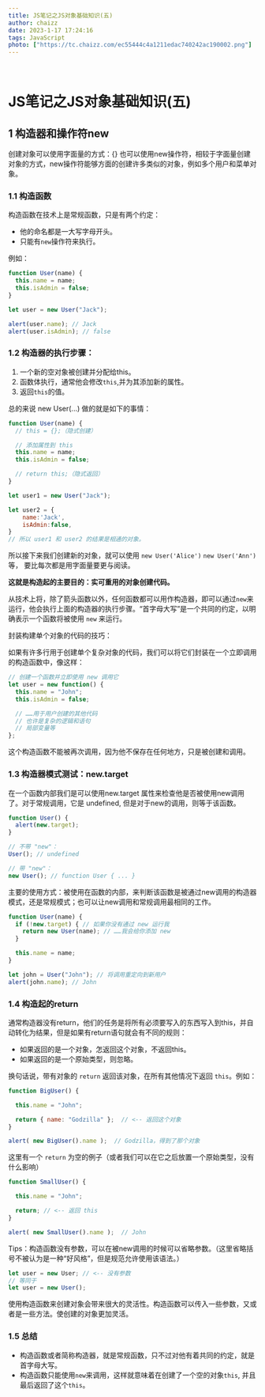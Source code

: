 ```yaml
---
title: JS笔记之JS对象基础知识(五)
author: chaizz
date: 2023-1-17 17:24:16
tags: JavaScript
photo: ["https://tc.chaizz.com/ec55444c4a1211edac740242ac190002.png"]
---
```


​          

<!--more-->

# JS笔记之JS对象基础知识(五)

## 1 构造器和操作符new

创建对象可以使用字面量的方式：{} 也可以使用new操作符，相较于字面量创建对象的方式，new操作符能够方面的创建许多类似的对象，例如多个用户和菜单对象。

### 1.1 构造函数

构造函数在技术上是常规函数，只是有两个约定：

- 他的命名都是一大写字母开头。
- 只能有`new`操作符来执行。

例如：

```js
function User(name) {
  this.name = name;
  this.isAdmin = false;
}

let user = new User("Jack");

alert(user.name); // Jack
alert(user.isAdmin); // false
```

### 1.2 构造器的执行步骤：

1. 一个新的空对象被创建并分配给this。
2. 函数体执行，通常他会修改`this`,并为其添加新的属性。
3. 返回`this`的值。

总的来说 new User(...) 做的就是如下的事情：

```js
function User(name) {
  // this = {};（隐式创建）

  // 添加属性到 this
  this.name = name;
  this.isAdmin = false;

  // return this;（隐式返回）
}
```



```js
let user1 = new User("Jack");

let user2 = {
    name:'Jack',
    isAdmin:false,
}
// 所以 user1 和 user2 的结果是相通的对象。
```

所以接下来我们创建新的对象，就可以使用 `new User('Alice')` `new User('Ann')`等， 要比每次都是用字面量要更与阅读。

**这就是构造起的主要目的：实可重用的对象创建代码。**

从技术上将，除了箭头函数以外，任何函数都可以用作构造器，即可以通过`new`来运行，他会执行上面的构造器的执行步骤。“首字母大写”是一个共同的约定，以明确表示一个函数将被使用 `new` 来运行。

封装构建单个对象的代码的技巧：

如果有许多行用于创建单个复杂对象的代码，我们可以将它们封装在一个立即调用的构造函数中，像这样：

```js
// 创建一个函数并立即使用 new 调用它
let user = new function() {
  this.name = "John";
  this.isAdmin = false;

  // ……用于用户创建的其他代码
  // 也许是复杂的逻辑和语句
  // 局部变量等
};
```

这个构造函数不能被再次调用，因为他不保存在任何地方，只是被创建和调用。

### 1.3 构造器模式测试：new.target

在一个函数内部我们是可以使用new.target 属性来检查他是否被使用new调用了。对于常规调用，它是 undefined, 但是对于new的调用，则等于该函数。

```js
function User() {
  alert(new.target);
}

// 不带 "new"：
User(); // undefined

// 带 "new"：
new User(); // function User { ... }
```

主要的使用方式：被使用在函数的内部，来判断该函数是被通过new调用的构造器模式，还是常规模式；也可以让new调用和常规调用最相同的工作。

```js
function User(name) {
  if (!new.target) { // 如果你没有通过 new 运行我
    return new User(name); // ……我会给你添加 new
  }

  this.name = name;
}

let john = User("John"); // 将调用重定向到新用户
alert(john.name); // John
```



### 1.4 构造起的return

通常构造器没有return，他们的任务是将所有必须要写入的东西写入到this，并自动转化为结果，但是如果有return语句就会有不同的规则：

- 如果返回的是一个对象，怎返回这个对象，不返回this。
- 如果返回的是一个原始类型，则忽略。

换句话说，带有对象的 `return` 返回该对象，在所有其他情况下返回 `this`。例如：

```js
function BigUser() {

  this.name = "John";

  return { name: "Godzilla" };  // <-- 返回这个对象
}

alert( new BigUser().name );  // Godzilla，得到了那个对象
```

这里有一个 `return` 为空的例子（或者我们可以在它之后放置一个原始类型，没有什么影响）

```js
function SmallUser() {

  this.name = "John";

  return; // <-- 返回 this
}

alert( new SmallUser().name );  // John
```

Tips：构造函数没有参数，可以在被new调用的时候可以省略参数。（这里省略括号不被认为是一种“好风格”，但是规范允许使用该语法。）

```js
let user = new User; // <-- 没有参数
// 等同于
let user = new User();
```

使用构造函数来创建对象会带来很大的灵活性。构造函数可以传入一些参数，又或者是一些方法。使创建的对象更加灵活。



### 1.5 总结

- 构造函数或者简称构造器，就是常规函数，只不过对他有着共同的约定，就是首字母大写。
- 构造函数只能使用`new`来调用，这样就意味着在创建了一个空的对象`this`, 并且最后返回了这个`this`。